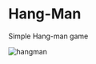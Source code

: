 # Hang-Man
Simple Hang-man game

![hangman](https://user-images.githubusercontent.com/34587275/110260559-1139c300-7fad-11eb-9fd9-a9b6a526aedb.gif)


